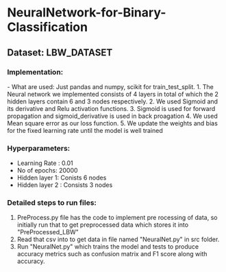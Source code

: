 # NeuralNetwork-for-Binary-Classification

## Dataset: LBW_DATASET

<h3>Implementation:</h3> 
- What are used: Just pandas and numpy, scikit for train_test_split.
1. The Neural network we implemented consists of 4 layers in total of which the 2 hidden layers contain 6 and 3 nodes respectively.
2. We used Sigmoid and its derivative and Relu activation functions.
3. Sigmoid is used for forward propagation and sigmoid_derivative is used in back proagation
4. We used Mean square error as our loss function.
5. We update the weights and bias for the fixed learning rate until the model is well trained

<h3>  Hyperparameters: </h3> 

- Learning Rate : 0.01
- No of epochs: 20000
- Hidden layer 1: Conists 6 nodes
- Hidden layer 2 : Consists 3 nodes

<h3>  Detailed steps to run files: </h3> 

1. PreProcess.py file has the code to implement pre rocessing of data, so initially run that to get preprocessed data which stores it into "PreProcessed_LBW"
2. Read that csv into to get data in file named "NeuralNet.py" in src folder.
3. Run "NeuralNet.py" which trains the model and tests to produce accuracy metrics such as confusion matrix and F1 score along with accuracy.


